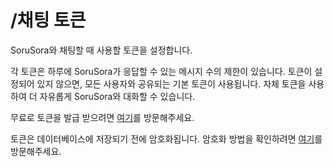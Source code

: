 # /채팅 토큰

SoruSora와 채팅할 때 사용할 토큰을 설정합니다.

각 토큰은 하루에 SoruSora가 응답할 수 있는 메시지 수의 제한이 있습니다. 토큰이 설정되어 있지 않으면, 모든 사용자와 공유되는 기본 토큰이 사용됩니다. 자체 토큰을 사용하여 더 자유롭게 SoruSora와 대화할 수 있습니다.

무료로 토큰을 발급 받으려면 [여기](https://makersuite.google.com/app/apikey)를 방문해주세요.

토큰은 데이터베이스에 저장되기 전에 암호화됩니다. 암호화 방법을 확인하려면 [여기](https://github.com/SeoulSKY/SoruSora/blob/master/sorusora/src/commands/chat.py)를 방문해주세요.
